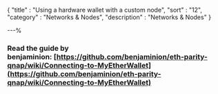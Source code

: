 {
"title"       : "Using a hardware wallet with a custom node",
"sort"        : "12",
"category"    : "Networks & Nodes",
"description" : "Networks & Nodes"
}

---%


### Read the guide by benjaminion: [https://github.com/benjaminion/eth-parity-qnap/wiki/Connecting-to-MyEtherWallet](https://github.com/benjaminion/eth-parity-qnap/wiki/Connecting-to-MyEtherWallet)
